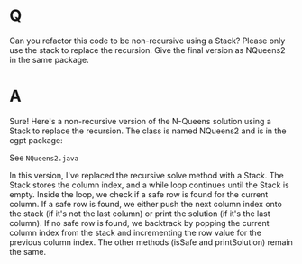 # Q

Can you refactor this code to be non-recursive using a Stack? Please only use the stack to replace the recursion. Give the final version as NQueens2 in the same package.

# A

Sure! Here's a non-recursive version of the N-Queens solution using a Stack to replace the recursion. The class is named NQueens2 and is in the cgpt package:

See `NQueens2.java`

In this version, I've replaced the recursive solve method with a Stack. The Stack stores the column index, and a while loop continues until the Stack is empty. Inside the loop, we check if a safe row is found for the current column. If a safe row is found, we either push the next column index onto the stack (if it's not the last column) or print the solution (if it's the last column). If no safe row is found, we backtrack by popping the current column index from the stack and incrementing the row value for the previous column index. The other methods (isSafe and printSolution) remain the same.

